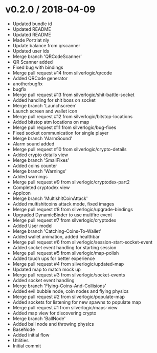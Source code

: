 
v0.2.0 / 2018-04-09
===================

  * Updated bundle id
  * Updated README
  * Updated README
  * Made Portriat nly
  * Update balance from qrscanner
  * Updated user ids
  * Merge branch 'QRCodeScanner'
  * QR Scanner added
  * Fixed bug with bindings
  * Merge pull request #14 from silverlogic/qrcode
  * Added QRCode generator
  * anotherbugfix
  * bugfix
  * Merge pull request #13 from silverlogic/shit-battle-socket
  * Added handling for shit boss on socket
  * Merge branch 'Launchscreen'
  * Launch screen and wallet icon
  * Merge pull request #12 from silverlogic/bitstop-locations
  * Added bitstop atm locations on map
  * Merge pull request #11 from silverlogic/bug-fixes
  * Fixed socket communication for single player
  * Merge branch 'AlarmSound'
  * Alarm sound added
  * Merge pull request #10 from silverlogic/crypto-details
  * Added crypto details view
  * Merge branch 'SmallFixes'
  * Added coins counter
  * Merge branch 'Warnings'
  * Added warnings
  * Merge pull request #9 from silverlogic/cryptodex-part2
  * Completed cryptodex view
  * AppIcon
  * Merge branch 'MultishitCoinAttack'
  * Added multishitcoins attack mode, fixed images
  * Merge pull request #8 from silverlogic/upgrade-bindings
  * Upgraded DynamicBinder to use multfire event
  * Merge pull request #7 from silverlogic/cryptodex
  * Added User model
  * Merge branch 'Catching-Coins-To-Wallet'
  * Added wallet animation, added healthbar
  * Merge pull request #6 from silverlogic/session-start-socket-event
  * Added socket event handling for starting session
  * Merge pull request #5 from silverlogic/map-polish
  * Added touch ups for better experience
  * Merge pull request #4 from silverlogic/updated-map
  * Updated map to match mock up
  * Merge pull request #3 from silverlogic/socket-events
  * Added socket event handling
  * Merge branch 'Flying-Coins-And-Collisions'
  * Added evil bubble node, coin nodes and flying physics
  * Merge pull request #2 from silverlogic/populate-map
  * Added sockets for listening for new spawns to populate map
  * Merge pull request #1 from silverlogic/maps-view
  * Added map view for discovering crypto
  * Merge branch 'BallNode'
  * Added ball node and throwing physics
  * BaseNode
  * Added initial flow
  * Utilities
  * Initial commit
